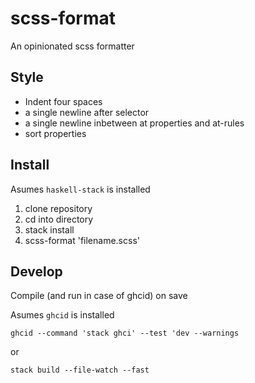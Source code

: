 # scss-format

An opinionated scss formatter

## Style

* Indent four spaces
* a single newline after selector
* a single newline inbetween at properties and at-rules
* sort properties

## Install

Asumes `haskell-stack` is installed

1. clone repository
2. cd into directory
3. stack install
4. scss-format 'filename.scss'

## Develop


Compile (and run in case of ghcid) on save

Asumes `ghcid` is installed

`ghcid --command 'stack ghci' --test 'dev --warnings`

or

`stack build --file-watch --fast`
